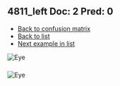 ## 4811_left Doc: 2 Pred: 0
- [Back to confusion matrix](https://github.com/juliandewit/kaggle_retinopathy/blob/master/matrix.md)
- [Back to list](https://github.com/juliandewit/kaggle_retinopathy/blob/master/lists/20/list.md)
- [Next example in list](https://github.com/juliandewit/kaggle_retinopathy/blob/master/lists/20/48/4824_left.md)

![Eye](https://retinopaty.blob.core.windows.net/size1024/4811_left_2.jpeg)

### 

![Eye]()
